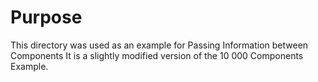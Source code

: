 Purpose
======
This directory was used as an example for Passing Information between Components
It is a slightly modified version of the 10 000 Components Example.